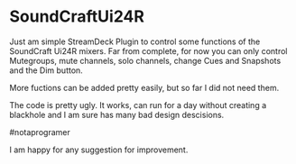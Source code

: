 # SoundCraftUi24R
Just am simple StreamDeck Plugin to control some functions of the SoundCraft Ui24R mixers.
Far from complete, for now you can only control Mutegroups, mute channels, solo channels, change Cues and Snapshots and the Dim button. 

More fuctions can be added pretty easily, but so far I did not need them.

The code is pretty ugly. It works, can run for a day without creating a blackhole and I am sure has many bad design descisions. 

#notaprogramer

I am happy for any suggestion for improvement.
